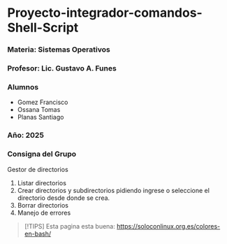 # Proyecto-integrador-comandos-Shell-Script

### Materia:  Sistemas Operativos

### Profesor: Lic. Gustavo A. Funes 

### Alumnos 
- Gomez Francisco 
- Ossana Tomas
- Planas Santiago

### Año: 2025

### Consigna del Grupo
Gestor de directorios
1.  Listar directorios
2.  Crear directorios y subdirectorios pidiendo ingrese o seleccione el directorio desde donde se
crea.
3. Borrar directorios
4.  Manejo de errores

>[!TIPS] Esta pagina esta buena: https://soloconlinux.org.es/colores-en-bash/ 
